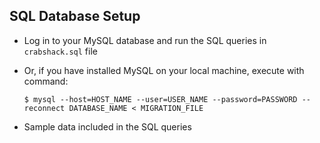## SQL Database Setup

- Log in to your MySQL database and run the SQL queries in `crabshack.sql` file

- Or, if you have installed MySQL on your local machine, execute with command:
  ```
  $ mysql --host=HOST_NAME --user=USER_NAME --password=PASSWORD --reconnect DATABASE_NAME < MIGRATION_FILE
  ```

- Sample data included in the SQL queries

